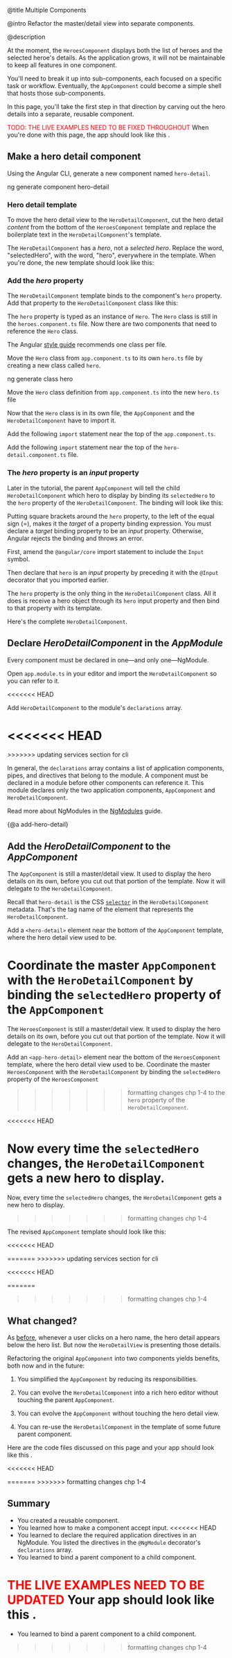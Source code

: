 @title
Multiple Components

@intro
Refactor the master/detail view into separate components.

@description


At the moment, the `HeroesComponent` displays both the list of heroes and the selected heroe's details. As the application grows, it will not be maintainable to keep all features in one component.

You'll need to break it up into sub-components, each focused on a specific task or workflow.
Eventually, the `AppComponent` could become a simple shell that hosts those sub-components.

In this page, you'll take the first step in that direction by carving out the hero details into a separate, reusable component.


<font color="red">TODO:  THE LIVE EXAMPLES NEED TO BE FIXED THROUGHOUT</font>
When you're done with this page, the app should look like this <live-example></live-example>.

## Make a hero detail component

Using the Angular CLI, generate a new component named `hero-detail`.

<code-example language="sh" class="code-shell">

  ng generate component hero-detail

</code-example>

### Hero detail template

To move the hero detail view to the `HeroDetailComponent`, cut the hero detail _content_ from the bottom of the `HeroesComponent` template and replace the boilerplate text in the `HeroDetailComponent`'s template.

The `HeroDetailComponent` has a _hero_, not a _selected hero_. Replace the word, "selectedHero", with the word, "hero", everywhere in the template. When you're done, the new template should look like this:


<code-example path="toh-pt3/src/app/hero-detail/hero-detail.component.html" region="template" title="src/app/hero-detail/hero-detail.component.html" linenums="false">

</code-example>



### Add the *hero* property

The `HeroDetailComponent` template binds to the component's `hero` property.
Add that property to the `HeroDetailComponent` class like this:

<code-example path="toh-pt3/app/hero-detail.component.1.ts" region="hero" title="src/app/hero-detail/hero-detail.component.ts (hero property)">

</code-example>

The `hero` property is typed as an instance of `Hero`. The `Hero` class is still in the `heroes.component.ts` file. Now there are two components that need to reference the `Hero` class. 

The Angular [style guide](guide/styleguide#rule-of-one "Style guide: rule of one") recommends one class per file.

Move the `Hero` class from `app.component.ts` to its own `hero.ts` file by creating a new class called `hero`.

<code-example language="sh" class="code-shell">

  ng generate class hero

</code-example>

Move the `Hero` class definition from `app.component.ts` into the new `hero.ts` file

<code-example path="toh-pt3/src/app/hero.ts" title="src/app/hero.ts" linenums="false">

</code-example>

Now that the `Hero` class is in its own file, the `AppComponent` and the `HeroDetailComponent` have to import it.

Add the following `import` statement near the top of the `app.component.ts`.

<code-example path="toh-pt3/src/app/app.component.ts" region="hero-import" title="src/app/app.component.ts" linenums="false">
</code-example>

Add the following `import` statement near the top of the `hero-detail.component.ts` file.

<code-example path="toh-pt3/src/app/heroes/heroes.component.ts" region="import-hero" linenums="false">

</code-example>



### The *hero* property is an *input* property

Later in the tutorial, the parent `AppComponent` will tell the child `HeroDetailComponent` which hero to display by binding its `selectedHero` to the `hero` property of the `HeroDetailComponent`. The binding will look like this:

<code-example path="toh-pt3/app/heroes-component.1.html" region="hero-detail-binding" linenums="false">

</code-example>

Putting square brackets around the `hero` property, to the left of the equal sign (=), makes it the *target* of a property binding expression. You must declare a *target* binding property to be an *input* property. Otherwise, Angular rejects the binding and throws an error.

First, amend the `@angular/core` import statement to include the `Input` symbol.

<code-example path="toh-pt3/src/app/hero-detail/hero-detail.component.ts" region="import-input" title="src/app/hero-detail/hero-detail.component.ts (excerpt)" linenums="false">

</code-example>

Then declare that `hero` is an *input* property by preceding it with the `@Input` decorator that you imported earlier.

<code-example path="toh-pt3/src/app/hero-detail/hero-detail.component.ts" region="hero" title="src/app/hero-detail/hero-detail.component.ts (excerpt)" linenums="false">

</code-example>

The `hero` property is the only thing in the `HeroDetailComponent` class. All it does is receive a hero object through its `hero` input property and then bind to that property with its template.

Here's the complete `HeroDetailComponent`.

<code-example path="toh-pt3/src/app/hero-detail.component.ts" title="src/app/hero-detail.component.ts">

</code-example>




## Declare _HeroDetailComponent_ in the _AppModule_
Every component must be declared in one&mdash;and only one&mdash;NgModule.

Open `app.module.ts` in your editor and import the `HeroDetailComponent` so you can refer to it.

<<<<<<< HEAD
<code-example path="toh-pt3/src/app/app.module.ts" region="hero-detail-import" title="src/app/app.module.ts">

</code-example>



Add `HeroDetailComponent` to the module's `declarations` array.


<<<<<<< HEAD
<code-example path="toh-pt3/src/app/app.module.ts" region="declarations" title="src/app/app.module.ts" linenums="false">
=======
<code-example path="toh-pt3/app/heroes-component.1.html" region="hero-details" title="heroes.component.html (excerpt)" linenums="false">
>>>>>>> updating services section for cli

</code-example>



In general, the `declarations` array contains a list of application components, pipes, and directives that belong to the module.
A component must be declared in a module before other components can reference it.
This module declares only the two application components, `AppComponent` and `HeroDetailComponent`.

<div class="l-sub-section">



Read more about NgModules in the [NgModules](guide/ngmodule "NgModules") guide.


</div>



{@a add-hero-detail}



## Add the _HeroDetailComponent_ to the _AppComponent_

The `AppComponent` is still a master/detail view.
It used to display the hero details on its own, before you cut out that portion of the template.
Now it will delegate to the `HeroDetailComponent`.


Recall that `hero-detail` is the CSS [`selector`](tutorial/toh-pt3#selector "HeroDetailComponent selector")
in the `HeroDetailComponent` metadata.
That's the tag name of the element that represents the `HeroDetailComponent`.

Add a `<hero-detail>` element near the bottom of the `AppComponent` template,
where the hero detail view used to be.

Coordinate the master `AppComponent` with the `HeroDetailComponent`
by binding the `selectedHero` property of the `AppComponent`
=======
The `HeroesComponent` is still a master/detail view. It used to display the hero details on its own, before you cut out that portion of the template. Now it will delegate to the `HeroDetailComponent`.

Add an `<app-hero-detail>` element near the bottom of the `HeroesComponent` template,
where the hero detail view used to be.  Coordinate the master `HeroesComponent` with the `HeroDetailComponent` by binding the `selectedHero` property of the `HeroesComponent`
>>>>>>> formatting changes chp 1-4
to the `hero` property of the `HeroDetailComponent`.

<code-example path="toh-pt3/app/app.component.1.html" region="hero-detail-binding" title="app.component.html (excerpt)" linenums="false">

</code-example>

<<<<<<< HEAD


Now every time the `selectedHero` changes, the `HeroDetailComponent` gets a new hero to display.
=======
Now, every time the `selectedHero` changes, the `HeroDetailComponent` gets a new hero to display.
>>>>>>> formatting changes chp 1-4

The revised `AppComponent` template should look like this:

<<<<<<< HEAD

<code-example path="toh-pt3/app/app.component.1.html" region="hero-detail-template" title="app.component.html" linenums="false">
=======
<code-example path="toh-pt3/app/heroes-component.1.html" region="hero-detail-template" title="heroes.component.html" linenums="false">
>>>>>>> updating services section for cli

</code-example>


<<<<<<< HEAD


=======
>>>>>>> formatting changes chp 1-4
## What changed?
As [before](tutorial/toh-pt2), whenever a user clicks on a hero name,
the hero detail appears below the hero list.
But now the `HeroDetailView` is presenting those details.

Refactoring the original `AppComponent` into two components yields benefits, both now and in the future:

1. You simplified the `AppComponent` by reducing its responsibilities.

1. You can evolve the `HeroDetailComponent` into a rich hero editor
without touching the parent `AppComponent`.

1. You can evolve the `AppComponent` without touching the hero detail view.

1. You can re-use the `HeroDetailComponent` in the template of some future parent component.

Here are the code files discussed on this page and your app should look like this <live-example></live-example>.

<code-tabs>

<<<<<<< HEAD
  <code-pane title="src/app/app.component.ts" path="toh-pt3/src/app/app.component.ts">

  </code-pane>

  <code-pane title="src/app/hero.ts" path="toh-pt3/src/app/hero.ts">

  </code-pane>

  <code-pane title="src/app/app.module.ts" path="toh-pt3/src/app/app.module.ts">

  </code-pane>

  <code-pane title="src/app/hero-detail/hero-detail.component.ts" path="toh-pt3/src/app/hero-detail/hero-detail.component.ts">

  </code-pane>

  <code-pane title="src/app/hero-detail/hero-detail.component.html" path="toh-pt3/src/app/hero-detail/hero-detail.component.html">
=======
  <code-pane title="src/app/hero.ts" path="toh-pt3/src/app/hero.ts">
  
  </code-pane>

  <code-pane title="src/app/heroes/heros-component.ts" path="toh-pt3/src/app/heroes/heroes.component.ts">
  
  </code-pane>

  <code-pane title="src/app/heroes/heros-component.html" path="toh-pt3/src/app/heroes/heroes.component.html">
  
  </code-pane>

  <code-pane title="src/app/hero-detail/hero-detail.component.ts" path="toh-pt3/src/app/hero-detail/hero-detail.component.ts">
  
  </code-pane>

  <code-pane title="src/app/hero-detail/hero-detail.component.html" path="toh-pt3/src/app/hero-detail/hero-detail.component.html">
  
  </code-pane>
>>>>>>> formatting changes chp 1-4

  </code-pane>
</code-tabs>



## Summary

* You created a reusable component.
* You learned how to make a component accept input.
<<<<<<< HEAD
* You learned to declare the required application directives in an NgModule. You
listed the directives in the `@NgModule` decorator's `declarations` array.
* You learned to bind a parent component to a child component.

<font color="red">THE LIVE EXAMPLES NEED TO BE UPDATED</font>
Your app should look like this <live-example></live-example>.
=======
* You learned to bind a parent component to a child component.
>>>>>>> formatting changes chp 1-4
